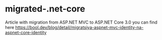 # migrated-.net-core

Article with migration from ASP.NET MVC to ASP.NET Core 3.0 you can find here https://bool.dev/blog/detail/migratsiya-aspnet-mvc-identity-na-aspnet-core-identity
